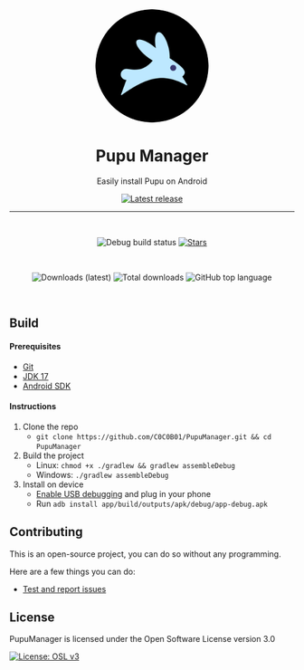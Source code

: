 <div align="center">

  <img src="Images/pupu_logo.png" alt="Pupu logo" width="200px" style="border-radius: 50%" />
  
  # Pupu Manager

  Easily install Pupu on Android

  [![Latest release](https://img.shields.io/github/v/release/C0C0B01/PupuManager?color=3AB8BA&display_name=release&label=Latest&style=for-the-badge)](https://github.com/C0C0B01/PupuManager/releases/latest)
  
  ---

  <br>

  ![Debug build status](https://img.shields.io/github/actions/workflow/status/C0C0B01/PupuManager/build-debug.yml?label=Debug%20Build&logo=github&style=for-the-badge&branch=main)
  [![Stars](https://img.shields.io/github/stars/C0C0B01/PupuManager?logo=github&style=for-the-badge)](https://github.com/C0C0B01/PupuManager/stargazers)
  
  <br>
  
  ![Downloads (latest)](https://img.shields.io/github/downloads/C0C0B01/PupuManager/latest/total?style=for-the-badge&logo=github&label=Downloads%20(Latest)&color=blue)
  ![Total downloads](https://img.shields.io/github/downloads/C0C0B01/PupuManager/total?style=for-the-badge&logo=github&label=Downloads%20(Total)&color=blue)
  ![GitHub top language](https://img.shields.io/github/languages/top/C0C0B01/PupuManager?style=for-the-badge)

  <br>
  
</div>

Build
---

#### Prerequisites
  - [Git](https://git-scm.com/downloads)
  - [JDK 17](https://www.oracle.com/java/technologies/javase/jdk11-archive-downloads.html)
  - [Android SDK](https://developer.android.com/studio)

#### Instructions

1. Clone the repo
    - `git clone https://github.com/C0C0B01/PupuManager.git && cd PupuManager`
2. Build the project
    - Linux: `chmod +x ./gradlew && gradlew assembleDebug`
    - Windows: `./gradlew assembleDebug`
3. Install on device
    - [Enable USB debugging](https://developer.android.com/studio/debug/dev-options) and plug in your phone
    - Run `adb install app/build/outputs/apk/debug/app-debug.apk`

## Contributing

This is an open-source project, you can do so without any programming.

Here are a few things you can do:

- [Test and report issues](https://github.com/C0C0B01/PupuManager/issues/new/choose)
    
License
---
PupuManager is licensed under the Open Software License version 3.0

[![License: OSL v3](https://img.shields.io/badge/License-OSL%20v3-blue.svg?style=for-the-badge)](https://github.com/C0C0B01/PupuManager/blob/main/LICENSE)
